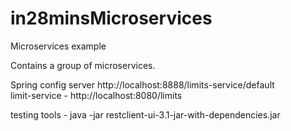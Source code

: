 # in28minsMicroservices
Microservices example

Contains a group of microservices.   <br>

Spring config server  http://localhost:8888/limits-service/default  <br>
limit-service    -   http://localhost:8080/limits                    <br>

testing tools   - java -jar restclient-ui-3.1-jar-with-dependencies.jar


 
